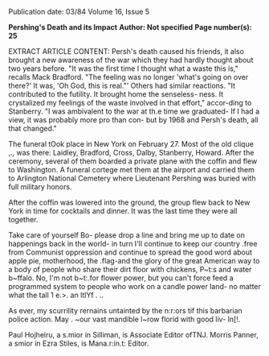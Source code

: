 Publication date: 03/84
Volume 16, Issue 5

**Pershing's Death and its Impact**
**Author: Not specified**
**Page number(s): 25**

EXTRACT ARTICLE CONTENT:
Persh's death caused his friends, it also 
brought a new awareness of the war 
which they had hardly thought about 
two years before. "It was the first time I 
thought what a waste this is," recalls 
Mack Bradford. "The feeling was no 
longer 'what's going on over there?' It 
was, 'Oh God, this is real."' Others had 
similar reactions. "It contributed to the 
futility. It brought home the senseless-
ness. It crystalized my feelings of the 
waste involved in that effort," accor-ding to Stanberry. "I was ambivalent 
to the war at th.e time we graduated-
If I had a view, it was probably more 
pro than con- but by 1968 and Persh's 
death, all that changed." 

The funeral tOok place in New York 
on February 27. Most of the old clique 
,., was there: Laidley, Bradford, Cross, 
Dalby, Stanberry, 
Howard. 
After 
the ceremony, several of them boarded 
a private plane with the coffin and flew 
to Washington. A funeral cortege met 
them at the airport and carried them to 
Arlington National Cemetery where 
Lieutenant Pershing was buried with 
full military honors. 

After the coffin was lowered into the 
ground, the group flew back to New 
York in time for cocktails and dinner. 
It was the last time they were all 
together. 

Take care of yourself Bo- please drop a line 
and bring me up to date on happenings back 
in the world- in turn I'll continue to keep our 
country .free from Communist oppression and 
continue to spread the good word about apple 
pie, motherhood, the .flag-and the glory of 
the great American way to a body of people 
who share their dirt floor with chickens, P~t:s 
and water b~ffalo. No, I'm not b~t:.for flower 
power, but you can't force feed a programmed 
system to people who work on a candle power 
land- no matter what the tall 1 e.>. an ltlYf . .. 

As ever, my scurrility rernains untainted by 
the n:r:ors tif this barbarian police action. May 
. ~our vast mandible l~row florid with good liv-
ln[!. 


Paul Hojheiru, a s.mior in Silliman, is 
Associate Editor ofTNJ. Morris Panner, a 
smior in Ezra Stiles, is Mana.r:in.t: Editor.